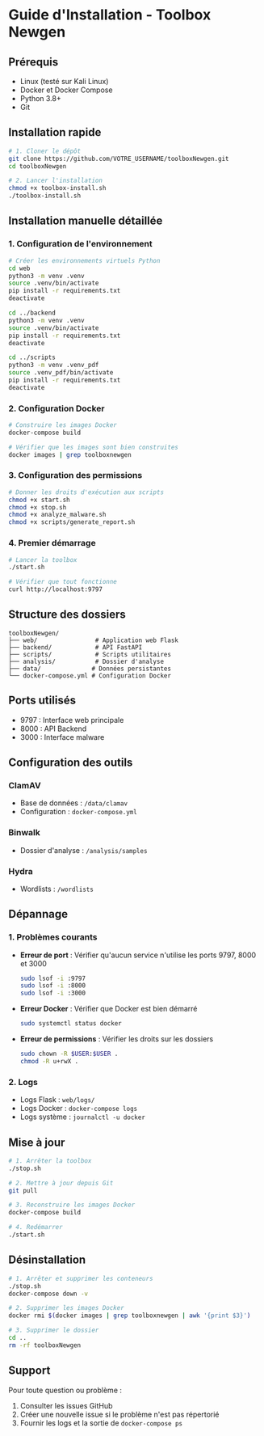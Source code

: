 # Guide d'Installation - Toolbox Newgen

## Prérequis

- Linux (testé sur Kali Linux)
- Docker et Docker Compose
- Python 3.8+
- Git

## Installation rapide

```bash
# 1. Cloner le dépôt
git clone https://github.com/VOTRE_USERNAME/toolboxNewgen.git
cd toolboxNewgen

# 2. Lancer l'installation
chmod +x toolbox-install.sh
./toolbox-install.sh
```

## Installation manuelle détaillée

### 1. Configuration de l'environnement

```bash
# Créer les environnements virtuels Python
cd web
python3 -m venv .venv
source .venv/bin/activate
pip install -r requirements.txt
deactivate

cd ../backend
python3 -m venv .venv
source .venv/bin/activate
pip install -r requirements.txt
deactivate

cd ../scripts
python3 -m venv .venv_pdf
source .venv_pdf/bin/activate
pip install -r requirements.txt
deactivate
```

### 2. Configuration Docker

```bash
# Construire les images Docker
docker-compose build

# Vérifier que les images sont bien construites
docker images | grep toolboxnewgen
```

### 3. Configuration des permissions

```bash
# Donner les droits d'exécution aux scripts
chmod +x start.sh
chmod +x stop.sh
chmod +x analyze_malware.sh
chmod +x scripts/generate_report.sh
```

### 4. Premier démarrage

```bash
# Lancer la toolbox
./start.sh

# Vérifier que tout fonctionne
curl http://localhost:9797
```

## Structure des dossiers

```
toolboxNewgen/
├── web/                # Application web Flask
├── backend/            # API FastAPI
├── scripts/            # Scripts utilitaires
├── analysis/           # Dossier d'analyse
├── data/              # Données persistantes
└── docker-compose.yml # Configuration Docker
```

## Ports utilisés

- 9797 : Interface web principale
- 8000 : API Backend
- 3000 : Interface malware

## Configuration des outils

### ClamAV
- Base de données : `/data/clamav`
- Configuration : `docker-compose.yml`

### Binwalk
- Dossier d'analyse : `/analysis/samples`

### Hydra
- Wordlists : `/wordlists`

## Dépannage

### 1. Problèmes courants

- **Erreur de port** : Vérifier qu'aucun service n'utilise les ports 9797, 8000 et 3000
  ```bash
  sudo lsof -i :9797
  sudo lsof -i :8000
  sudo lsof -i :3000
  ```

- **Erreur Docker** : Vérifier que Docker est bien démarré
  ```bash
  sudo systemctl status docker
  ```

- **Erreur de permissions** : Vérifier les droits sur les dossiers
  ```bash
  sudo chown -R $USER:$USER .
  chmod -R u+rwX .
  ```

### 2. Logs

- Logs Flask : `web/logs/`
- Logs Docker : `docker-compose logs`
- Logs système : `journalctl -u docker`

## Mise à jour

```bash
# 1. Arrêter la toolbox
./stop.sh

# 2. Mettre à jour depuis Git
git pull

# 3. Reconstruire les images Docker
docker-compose build

# 4. Redémarrer
./start.sh
```

## Désinstallation

```bash
# 1. Arrêter et supprimer les conteneurs
./stop.sh
docker-compose down -v

# 2. Supprimer les images Docker
docker rmi $(docker images | grep toolboxnewgen | awk '{print $3}')

# 3. Supprimer le dossier
cd ..
rm -rf toolboxNewgen
```

## Support

Pour toute question ou problème :
1. Consulter les issues GitHub
2. Créer une nouvelle issue si le problème n'est pas répertorié
3. Fournir les logs et la sortie de `docker-compose ps` 